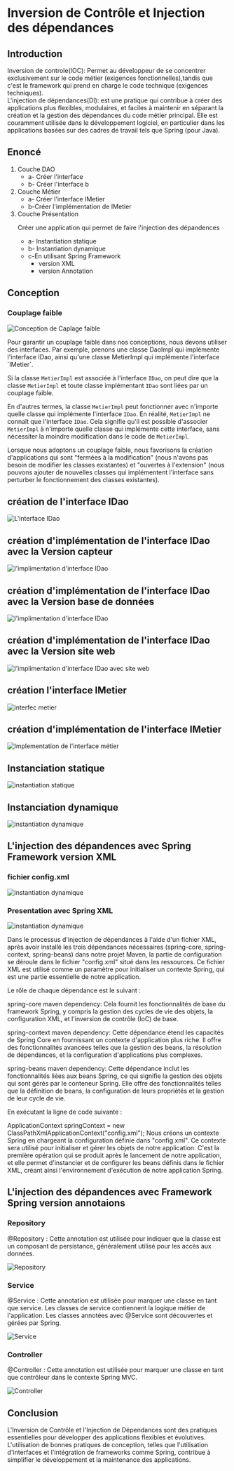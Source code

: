 <h1>Inversion de Contrôle et Injection des dépendances</h1>
<h2>Introduction</h2>
<p> Inversion de controle(IOC): Permet au développeur de se concentrer exclusivement sur
le code métier (exigences fonctionnelles),tandis que c'est le framework qui prend en 
charge le code technique (exigences techniques).<br>
L'injection de dépendances(DI): est une pratique qui contribue à créer des
applications plus flexibles, modulaires, et faciles à maintenir en séparant
la création et la gestion des dépendances du code métier principal. 
Elle est couramment utilisée dans le développement logiciel, en particulier 
dans les applications basées sur des cadres de travail tels que Spring (pour Java).
</p>
<h2>Enoncé</h2>
<ol>
  <li>Couche DAO
    <ul>
      <li>a- Créer l'interface</li>
      <li>b- Créer l'interface b</li>
    </ul>
  </li>
  <li>Couche Métier
    <ul>
     <li>a- Créer l'interface IMetier</li>
     <li>b-Créer l'implémentation de IMetier</li>
   </ul>
  </li>
  <li>Couche Présentation
    <p>Créer une application qui permet de faire l'injection des dépandences</p>
      <ul>
        <li>a- Instantiation statique</li>
        <li>b- Instantiation dynamique</li>
        <li>c-En utilisant Spring Framework
            <ul>
                <li>version XML</li>
                <li>version Annotation</li>
            </ul>
        </li>
        </ul>
  </li>
</ol>
<h2>Conception</h2>
<h3>Couplage faible </h3>
<img src="captures/Conception_caplage_faible.png" alt="Conception de Caplage faible">
<p>Pour garantir un couplage faible dans nos conceptions, nous devons utiliser des interfaces. 
Par exemple, prenons une classe DaoImpl qui implémente l'interface IDao, ainsi qu'une classe MetierImpl
qui implémente l'interface `IMetier`.<br>

Si la classe `MetierImpl` est associée à l'interface `IDao`, on peut dire que la classe `MetierImpl` 
et toute classe implémentant `IDao` sont liées par un couplage faible.

En d'autres termes, la classe `MetierImpl` peut fonctionner avec n'importe quelle classe qui
implémente l'interface `IDao`. En réalité, `MetierImpl` ne connaît que l'interface `IDao`. 
Cela signifie qu'il est possible d'associer `MetierImpl` à n'importe quelle classe qui 
implémente cette interface, sans nécessiter la moindre modification dans le code de `MetierImpl`.

Lorsque nous adoptons un couplage faible, nous favorisons la création d'applications qui sont
"fermées à la modification" (nous n'avons pas besoin de modifier les classes existantes) 
et "ouvertes à l'extension" (nous pouvons ajouter de nouvelles classes qui implémentent 
l'interface sans perturber le fonctionnement des classes existantes).
</p>
<h2>création de l'interface IDao</h2>
<img src="captures/creer_interface.PNG" alt="L'interface IDao">
<h2>création d'implémentation de l'interface IDao avec la Version capteur</h2>
<img src="captures/creer_implementation_interface.PNG" alt="l'implimentation d'interface IDao">
<h2>création d'implémentation de l'interface IDao avec la Version base de données</h2>
<img src="captures/dao_imp_db.PNG" alt="l'implimentation d'interface IDao">

<h2>création d'implémentation de l'interface IDao avec la Version site web</h2>
<img src="captures/Daoi_web_imp.PNG" alt="l'implimentation d'interface IDao avec site web">

<h2>création l'interface IMetier</h2>
<img src="captures/interface_metier.PNG" alt="interfec metier">
<h2>création d'implémentation de l'interface IMetier</h2>
<img src="captures/metier_imp.PNG" alt="Implementation de l'interface métier">

<h2>Instanciation statique</h2>
<img src="captures/statique.PNG" alt="instantiation statique">
<h2>Instanciation dynamique</h2>
<img src="captures/dynamique.PNG" alt="instantiation dynamique">

<h2>L'injection des dépandences avec Spring Framework version XML</h2>
<h3> fichier config.xml</h3>
<img src="captures/config.PNG" alt="instantiation dynamique">

<h3> Presentation avec Spring XML</h3>
<img src="captures/pres.PNG" alt="instantiation dynamique">

<p>
Dans le processus d'injection de dépendances à l'aide d'un fichier XML, 
après avoir installé les trois dépendances nécessaires (spring-core, spring-context,
spring-beans) dans notre projet Maven, la partie de configuration se déroule dans le 
fichier "config.xml" situé dans les ressources. Ce fichier XML est utilisé comme un 
paramètre pour initialiser un contexte Spring, qui est une partie essentielle de notre application.

Le rôle de chaque dépendance est le suivant :

spring-core maven dependency: Cela fournit les fonctionnalités de base du framework Spring,
y compris la gestion des cycles de vie des objets, la configuration XML, et l'inversion de contrôle (IoC) de base.

spring-context maven dependency: Cette dépendance étend les capacités de Spring Core en 
fournissant un contexte d'application plus riche. Il offre des fonctionnalités avancées 
telles que la gestion des beans, la résolution de dépendances, et la configuration
d'applications plus complexes.

spring-beans maven dependency: Cette dépendance inclut les fonctionnalités liées aux
beans Spring, ce qui signifie la gestion des objets qui sont gérés par le conteneur 
Spring. Elle offre des fonctionnalités telles que la définition de beans, la configuration 
de leurs propriétés et la gestion de leur cycle de vie.

En exécutant la ligne de code suivante :

ApplicationContext springContext = new ClassPathXmlApplicationContext("config.xml");
Nous créons un contexte Spring en chargeant la configuration définie dans "config.xml".
Ce contexte sera utilisé pour initialiser et gérer les objets de notre application. 
C'est la première opération qui se produit après le lancement de notre application,
et elle permet d'instancier et de configurer les beans définis dans le fichier XML,
créant ainsi l'environnement 
d'exécution de notre application Spring.
</p>


<h2>L'injection des dépandences avec Framework Spring version annotaions</h2>
<h3> Repository</h3>
<p>@Repository : Cette annotation est utilisée pour indiquer que la classe est
un composant de persistance, généralement utilisé pour les accès aux données. 
</p>
<img src="captures/repository.PNG" alt="Repository">

<h3> Service</h3>
<p>@Service : Cette annotation est utilisée pour marquer une classe en tant que service.
Les classes de service contiennent la logique métier de l'application. 
Les classes annotées avec @Service sont découvertes et gérées par Spring.</p>
<img src="captures/service.PNG" alt="Service">

<h3> Controller</h3>
<p>@Controller : Cette annotation est utilisée pour marquer une classe en tant 
que contrôleur dans le contexte Spring MVC.<br> 
</p>
<img src="captures/controller.PNG" alt="Controller">

<h2>Conclusion</h2>
<p> L'Inversion de Contrôle et l'Injection de Dépendances sont des pratiques essentielles 
pour développer des applications flexibles et évolutives. L'utilisation de bonnes pratiques 
de conception, telles que l'utilisation d'interfaces et l'intégration de frameworks comme Spring,
contribue à simplifier le développement et la maintenance des applications.</p>




